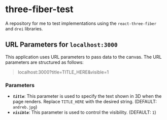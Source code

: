# three-fiber-test

A repository for me to test implementations using the `react-three-fiber` and `drei` libraries.


## URL Parameters for `localhost:3000`

This application uses URL parameters to pass data to the canvas. The URL parameters are structured as follows:

> localhost:3000?title=TITLE_HERE&visible=1

### Parameters

- _**`title`**_: This parameter is used to specify the text shown in 3D when the page renders.  Replace `TITLE_HERE` with the desired string. (DEFAULT: `andreb.jpg`)
- _**`visible`**_: This parameter is used to control the visibility. (DEFAULT: `1`)